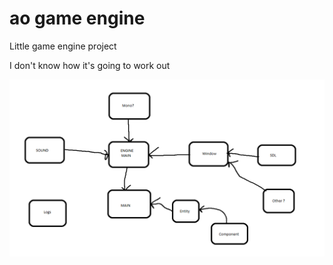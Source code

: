 ao game engine
====================


Little game engine project

I don't know how it's going to work out 

![alt text](schema.png)